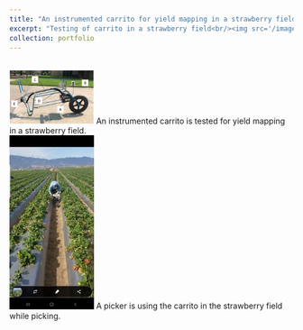 ```yaml
---
title: "An instrumented carrito for yield mapping in a strawberry field"
excerpt: "Testing of carrito in a strawberry field<br/><img src='/images/carrito_in_field.jpg' width='150pt'>"
collection: portfolio
---
```

<br/><img src='/images/carrito.png' width='150pt'>
An instrumented carrito is tested for yield mapping in a strawberry field.
<br/><img src='/images/picker_using_cart.jpg' width='150pt'>
A picker is using the carrito in the strawberry field while picking.